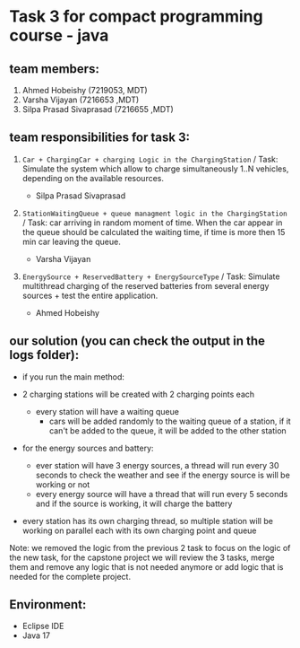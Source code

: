 # Task 3 for compact programming course - java

## team members:

1. Ahmed Hobeishy (7219053, MDT)
2. Varsha Vijayan (7216653 ,MDT)
3. Silpa Prasad Sivaprasad (7216655 ,MDT)

## team responsibilities for task 3:

1. `Car + ChargingCar + charging Logic in the ChargingStation` / Task: Simulate the system which allow to charge 
   simultaneously 1..N vehicles, depending on the available resources.
    - Silpa Prasad Sivaprasad

2. `StationWaitingQueue + queue managment logic in the ChargingStation` / Task: car arriving in random moment of time.
   When the car appear in the queue should be calculated the waiting time, if time is more then 15 min car leaving the
   queue.
    - Varsha Vijayan

3. `EnergySource + ReservedBattery + EnergySourceType` / Task: Simulate multithread charging of the reserved batteries
   from several energy sources + test the entire application.
    - Ahmed Hobeishy

## our solution (you can check the output in the logs folder):

- if you run the main method:
- 2 charging stations will be created with 2 charging points each
    - every station will have a waiting queue
        - cars will be added randomly to the waiting queue of a station, if it can't be added to the queue, it will be
          added to the other station

- for the energy sources and battery:
    - ever station will have 3 energy sources, a thread will run every 30 seconds to check the weather and see if the
      energy source is will be working or not
    - every energy source will have a thread that will run every 5 seconds and if the source is working, it will charge
      the battery

- every station has its own charging thread, so multiple station will be working on parallel each with its own charging
  point and queue

Note:
we removed the logic from the previous 2 task to focus on the logic of the new task,
for the capstone project we will review the 3 tasks, merge them and remove any logic that is not needed anymore or add logic that is needed for the  complete project.

## Environment:
- Eclipse IDE
- Java 17
